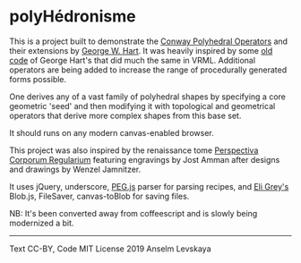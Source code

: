 polyHédronisme
===============

This is a project built to demonstrate the
[Conway Polyhedral Operators][1] and their extensions by
[George W. Hart][2]. It was heavily inspired by some [old code][3] of
George Hart's that did much the same in VRML.  Additional operators
are being added to increase the range of procedurally generated forms
possible.

One derives any of a vast family of polyhedral shapes by specifying a
core geometric 'seed' and then modifying it with topological and
geometrical operators that derive more complex shapes from this base
set.

It should runs on any modern canvas-enabled browser.

This project was also inspired by the renaissance tome
[Perspectiva Corporum Regularium][4] featuring engravings by Jost
Amman after designs and drawings by Wenzel Jamnitzer.

It uses jQuery, underscore, [PEG.js][5] parser for parsing recipes, and
[Eli Grey's][eli] Blob.js, FileSaver, canvas-toBlob for saving files.

NB: It's been converted away from coffeescript and is slowly being modernized a bit.

* * *
Text CC-BY, Code MIT License
2019 Anselm Levskaya

[1]: http://en.wikipedia.org/wiki/Conway_polyhedron_notation "Conway Operators"
[2]: http://www.georgehart.com/ "George W. Hart"
[3]: http://www.georgehart.com/virtual-polyhedra/conway_notation.html
[4]: http://bibliodyssey.blogspot.com/2009/08/jamnitzer-perspectiva.html
[5]: http://pegjs.majda.cz/
[6]: https://github.com/evanw/csg.js
[eli]: https://github.com/eligrey
